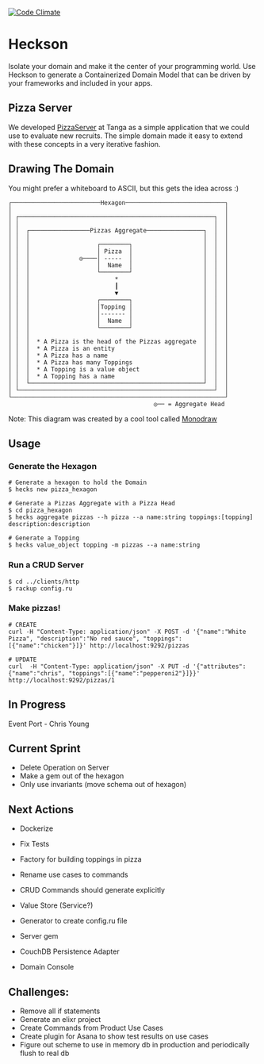 [![Code Climate](https://codeclimate.com/github/chrisyoung/heckson/badges/gpa.svg)](https://codeclimate.com/github/chrisyoung/heckson)

# Heckson
Isolate your domain and make it the center of your programming world.  Use Heckson to generate a Containerized Domain Model that can be driven by your frameworks and included in your apps.

## Pizza Server
We developed [PizzaServer](https://github.com/chrisyoung/heckson/tree/master/examples/ph2) at Tanga as a simple application that we could use to evaluate new recruits.  The simple domain made it easy to extend with these concepts in a very iterative fashion.  

## Drawing The Domain
You might prefer a whiteboard to ASCII, but this gets the idea across :)
```
┌─────────────────────────Hexagon────────────────────────────┐
│                                                            │
│ ┌───────────────────────────────────────────────────────┐  │
│ │                                                       │  │
│ │  ┌─────────────────Pizzas Aggregate────────────────┐  │  │
│ │  │                                                 │  │  │
│ │  │                   ┌────────┐                    │  │  │
│ │  │                   │ Pizza  │                    │  │  │
│ │  │              ◎────│ -----  │                    │  │  │
│ │  │                   │  Name  │                    │  │  │
│ │  │                   └────────┘                    │  │  │
│ │  │                        *                        │  │  │
│ │  │                        ┃                        │  │  │
│ │  │                        ▼                        │  │  │
│ │  │                   ┌────────┐                    │  │  │
│ │  │                   │Topping │                    │  │  │
│ │  │                   │------- │                    │  │  │
│ │  │                   │  Name  │                    │  │  │
│ │  │                   └────────┘                    │  │  │
│ │  │                                                 │  │  │
│ │  │  * A Pizza is the head of the Pizzas aggregate  │  │  │
│ │  │  * A Pizza is an entity                         │  │  │
│ │  │  * A Pizza has a name                           │  │  │
│ │  │  * A Pizza has many Toppings                    │  │  │
│ │  │  * A Topping is a value object                  │  │  │
│ │  │  * A Topping has a name                         │  │  │
│ │  └─────────────────────────────────────────────────┘  │  │
│ └───────────────────────────────────────────────────────┘  │
└────────────────────────────────────────────────────────────┘
                                         ◎── = Aggregate Head
```
Note: This diagram was created by a cool tool called [Monodraw](http://monodraw.helftone.com/)

## Usage

### Generate the Hexagon
```
# Generate a hexagon to hold the Domain
$ hecks new pizza_hexagon

# Generate a Pizzas Aggregate with a Pizza Head
$ cd pizza_hexagon
$ hecks aggregate pizzas --h pizza --a name:string toppings:[topping] description:description

# Generate a Topping
$ hecks value_object topping -m pizzas --a name:string
```

### Run a CRUD Server
```
$ cd ../clients/http
$ rackup config.ru
```

### Make pizzas!
```
# CREATE
curl -H "Content-Type: application/json" -X POST -d '{"name":"White Pizza", "description":"No red sauce", "toppings":[{"name":"chicken"}]}' http://localhost:9292/pizzas

# UPDATE
curl  -H "Content-Type: application/json" -X PUT -d '{"attributes":{"name":"chris", "toppings":[{"name":"pepperoni2"}]}}' http://localhost:9292/pizzas/1
```

## In Progress
Event Port - Chris Young

## Current Sprint
* Delete Operation on Server
* Make a gem out of the hexagon
* Only use invariants (move schema out of hexagon)

## Next Actions
* Dockerize
* Fix Tests
* Factory for building toppings in pizza
* Rename use cases to commands
* CRUD Commands should generate explicitly
* Value Store (Service?)
* Generator to create config.ru file
* Server gem

* CouchDB Persistence Adapter
* Domain Console

## Challenges:
* Remove all if statements
* Generate an elixr project
* Create Commands from Product Use Cases
* Create plugin for Asana to show test results on use cases
* Figure out scheme to use in memory db in production and periodically flush to real db
